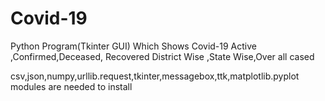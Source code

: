 # Covid-19
Python Program(Tkinter GUI) Which Shows Covid-19 Active ,Confirmed,Deceased, Recovered District Wise ,State Wise,Over all cased

csv,json,numpy,urllib.request,tkinter,messagebox,ttk,matplotlib.pyplot modules are needed to install

